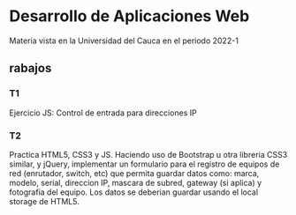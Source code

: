 # Desarrollo de Aplicaciones Web
Materia vista en la Universidad del Cauca en el periodo 2022-1
## rabajos
### T1
Ejercicio JS: Control de entrada para direcciones IP
### T2
Practica HTML5, CSS3 y JS. Haciendo uso de Bootstrap u otra libreria CSS3 similar, y jQuery, implementar un formulario para el registro de equipos de red (enrutador, switch, etc) que permita guardar datos como: marca, modelo, serial, direccion IP, mascara de subred, gateway (si aplica) y fotografia del equipo. Los datos se deberian guardar usando el local storage de HTML5.
